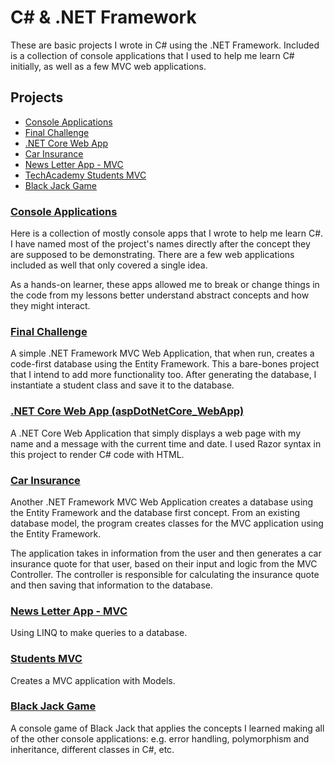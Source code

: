 # C# & .NET Framework
These are basic projects I wrote in C# using the .NET Framework. Included is a collection of console applications that I used to help me learn C# initially, as well as a few MVC web applications.


## Projects
* [Console Applications](#console-applications)
* [Final Challenge](final-challenge)
* [.NET Core Web App](#net-core-web-app-aspdotnetcore_webapp)
* [Car Insurance](#car-insurance)
* [News Letter App - MVC](#news-letter-app---mvc)
* [TechAcademy Students MVC](#techacademy-students-mvc)
* [Black Jack Game](#black-jack-game)


### [Console Applications](/ConsoleApplications/)
Here is a collection of mostly console apps that I wrote to help me learn C#. I have named most of the project's names directly after the concept they are supposed to be demonstrating. There are a few web applications included as well that only covered a single idea.

As a hands-on learner, these apps allowed me to break or change things in the code from my lessons better understand abstract concepts and how they might interact.

### [Final Challenge](/FinalChallenge/)
A simple .NET Framework MVC Web Application, that when run, creates a code-first database using the Entity Framework. This a bare-bones project that I intend to add more functionality too. After generating the database, I instantiate a student class and save it to the database.

### [.NET Core Web App (aspDotNetCore_WebApp)](/aspDotNetCore_WebApp/)
A .NET Core Web Application that simply displays a web page with my name and a message with the current time and date. I used Razor syntax in this project to render C# code with HTML.


### [Car Insurance](/CarInsurance/)
Another .NET Framework MVC Web Application creates a database using the Entity Framework and the database first concept. From an existing database model, the program creates classes for the MVC application using the Entity Framework.

The application takes in information from the user and then generates a car insurance quote for that user, based on their input and logic from the MVC Controller. The controller is responsible for calculating the insurance quote and then saving that information to the database.

### [News Letter App - MVC](/NewsletterAppMVC/)
Using LINQ to make queries to a database.

### [Students MVC](/TechAcadStudentsMVC/)
Creates a MVC application with Models.


### [Black Jack Game](/BlackJackGame/)
A console game of Black Jack that applies the concepts I learned making all of the other console applications: e.g. error handling, polymorphism and inheritance, different classes in C#, etc.

